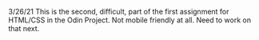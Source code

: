 3/26/21
This is the second, difficult, part of the first assignment for HTML/CSS in the Odin Project. Not mobile friendly at all. Need to work on that next.
